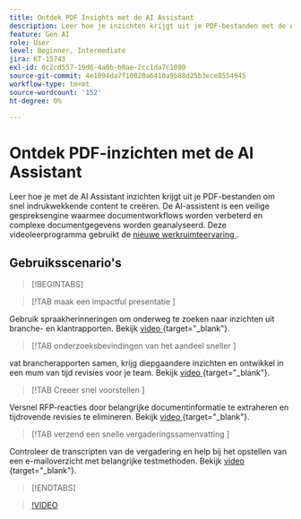 ```yaml
---
title: Ontdek PDF Insights met de AI Assistant
description: Leer hoe je inzichten krijgt uit je PDF-bestanden met de AI Assistant
feature: Gen AI
role: User
level: Beginner, Intermediate
jira: KT-15743
exl-id: 0c2cd557-19d6-4a0b-b0ae-2cc1da7c1080
source-git-commit: 4e1094da7f10020a6410a9b88d25b3ece8554945
workflow-type: tm+mt
source-wordcount: '152'
ht-degree: 0%

---
```


# Ontdek PDF-inzichten met de AI Assistant

Leer hoe je met de AI Assistant inzichten krijgt uit je PDF-bestanden om snel indrukwekkende content te creëren. De AI-assistent is een veilige gespreksengine waarmee documentworkflows worden verbeterd en complexe documentgegevens worden geanalyseerd. Deze videoleerprogramma gebruikt de [ nieuwe werkruimteervaring ](new-workspace.md).

## Gebruiksscenario&#39;s

>[!BEGINTABS]

>[!TAB  maak een impactful presentatie ]

Gebruik spraakherinneringen om onderweg te zoeken naar inzichten uit branche- en klantrapporten. Bekijk [ video ](https://video.tv.adobe.com/v/3428811?quality=12&learn=on&hidetitle=true){target="_blank"}.

>[!TAB  onderzoeksbevindingen van het aandeel sneller ]

vat brancherapporten samen, krijg diepgaandere inzichten en ontwikkel in een mum van tijd revisies voor je team. Bekijk [ video ](https://video.tv.adobe.com/v/3427286?quality=12&learn=on&hidetitle=true){target="_blank"}.

>[!TAB  Creeer snel voorstellen ]

Versnel RFP-reacties door belangrijke documentinformatie te extraheren en tijdrovende revisies te elimineren. Bekijk [ video ](https://video.tv.adobe.com/v/3428639?quality=12&learn=on&hidetitle=true){target="_blank"}.

>[!TAB  verzend een snelle vergaderingssamenvatting ]

Controleer de transcripten van de vergadering en help bij het opstellen van een e-mailoverzicht met belangrijke testmethoden. Bekijk [ video ](https://video.tv.adobe.com/v/3427292?quality=12&learn=on&hidetitle=true){target="_blank"}.

>[!ENDTABS]

>[!VIDEO](https://video.tv.adobe.com/v/3430512?quality=12&learn=on&hidetitle=true)

